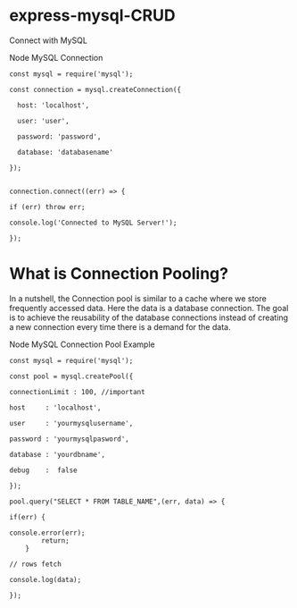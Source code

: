 # express-mysql-CRUD

Connect with MySQL

  Node MySQL Connection

    const mysql = require('mysql');

    const connection = mysql.createConnection({

      host: 'localhost',

      user: 'user',

      password: 'password',

      database: 'databasename'

    });


    connection.connect((err) => {

    if (err) throw err;

    console.log('Connected to MySQL Server!');

    });


# What is Connection Pooling?

In a nutshell, the Connection pool is similar to a cache where we store frequently accessed data. Here the data is a database connection. The goal is to achieve the reusability of the database connections instead of creating a new connection every time there is a demand for the data.

Node MySQL Connection Pool Example

    const mysql = require('mysql');

    const pool = mysql.createPool({

    connectionLimit : 100, //important

    host     : 'localhost',

    user     : 'yourmysqlusername',

    password : 'yourmysqlpasword',

    database : 'yourdbname',

    debug    :  false

    });

    pool.query("SELECT * FROM TABLE_NAME",(err, data) => {

    if(err) {

    console.error(err);
            return;
        }

    // rows fetch

    console.log(data);

    });
